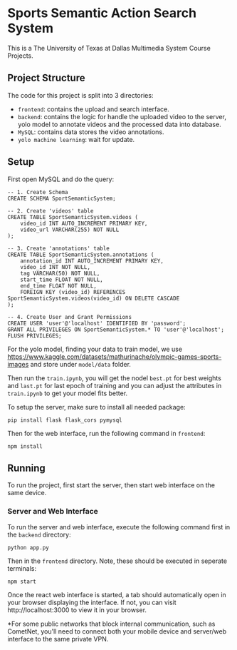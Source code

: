# Sports Semantic Action Search System

This is a The University of Texas at Dallas Multimedia System Course Projects.

## Project Structure

The code for this project is split into 3 directories:

- `frontend`: contains the upload and search interface.
- `backend`: contains the logic for handle the uploaded video to the server, yolo model to annotate videos and the processed data into database.
- `MySQL`: contains data stores the video annotations.
- `yolo machine learning`: wait for update.


## Setup

First open MySQL and do the query:

```
-- 1. Create Schema
CREATE SCHEMA SportSemanticSystem;

-- 2. Create 'videos' table
CREATE TABLE SportSemanticSystem.videos (
    video_id INT AUTO_INCREMENT PRIMARY KEY,
    video_url VARCHAR(255) NOT NULL
);

-- 3. Create 'annotations' table
CREATE TABLE SportSemanticSystem.annotations (
    annotation_id INT AUTO_INCREMENT PRIMARY KEY,
    video_id INT NOT NULL,
    tag VARCHAR(50) NOT NULL,
    start_time FLOAT NOT NULL,
    end_time FLOAT NOT NULL,
    FOREIGN KEY (video_id) REFERENCES SportSemanticSystem.videos(video_id) ON DELETE CASCADE
);

-- 4. Create User and Grant Permissions
CREATE USER 'user'@'localhost' IDENTIFIED BY 'password';
GRANT ALL PRIVILEGES ON SportSemanticSystem.* TO 'user'@'localhost';
FLUSH PRIVILEGES;
```

For the yolo model, finding your data to train model, we use https://www.kaggle.com/datasets/mathurinache/olympic-games-sports-images and store under `model/data` folder.

Then run the `train.ipynb`, you will get the nodel `best.pt` for best weights and `last.pt` for last epoch of training and you can adjust the attributes in `train.ipynb` to get your model fits better.

To setup the server, make sure to install all needed package:

```
pip install flask flask_cors pymysql
```

Then for the web interface, run the following command in `frontend`:

```
npm install
```

## Running

To run the project, first start the server, then start web interface on the same device.

### Server and Web Interface

To run the server and web interface, execute the following command first in the `backend` directory:

```
python app.py
```

Then in the `frontend` directory. Note, these should be executed in seperate terminals:

```
npm start
```

Once the react web interface is started, a tab should automatically open in your browser displaying the interface. If not, you can visit http://localhost:3000 to view it in your browser.

*For some public networks that block internal communication, such as CometNet, you'll need to connect both your mobile device and server/web interface to the same private VPN. 
